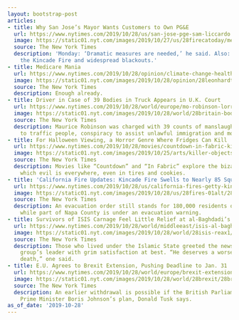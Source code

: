 ```yaml
---
layout: bootstrap-post
articles:
- title: Why San Jose’s Mayor Wants Customers to Own PG&E
  url: https://www.nytimes.com/2019/10/28/us/san-jose-pge-sam-liccardo.html
  image: https://static01.nyt.com/images/2019/10/27/us/28firecatoday/merlin_163408212_82a8998a-3226-4f2a-9773-d63f10b4444c-facebookJumbo.jpg
  source: The New York Times
  description: 'Monday: ‘Dramatic measures are needed,’ he said. Also: Updates on
    the Kincade Fire and widespread blackouts.'
- title: Medicare Mania
  url: https://www.nytimes.com/2019/10/28/opinion/climate-change-health-care-2020.html
  image: https://static01.nyt.com/images/2019/10/28/opinion/28leonhardt-newsletter/merlin_162776580_6a2e3de2-ef53-4f0e-b129-35d80a421bde-facebookJumbo.jpg
  source: The New York Times
  description: Enough already.
- title: Driver in Case of 39 Bodies in Truck Appears in U.K. Court
  url: https://www.nytimes.com/2019/10/28/world/europe/mo-robinson-lorry-deaths.html
  image: https://static01.nyt.com/images/2019/10/28/world/28britain-bodies1/28britain-bodies1-facebookJumbo.jpg
  source: The New York Times
  description: Maurice Robinson was charged with 39 counts of manslaughter, conspiracy
    to traffic people, conspiracy to assist unlawful immigration and money laundering.
- title: For Halloween Viewing, a Horror Genre Where Fridges Can Kill
  url: https://www.nytimes.com/2019/10/28/movies/countdown-in-fabric-killer-objects.html
  image: https://static01.nyt.com/images/2019/10/25/arts/killer-objects1/killer-objects1-facebookJumbo.jpg
  source: The New York Times
  description: Movies like “Countdown” and “In Fabric” explore the bizarre world in
    which evil is everywhere, even in tires and cookies.
- title: 'California Fire Updates: Kincade Fire Swells to Nearly 85 Square Miles'
  url: https://www.nytimes.com/2019/10/28/us/california-fires-getty-kincade-tick-sonoma-county.html
  image: https://static01.nyt.com/images/2019/10/28/us/28fires-01alt/28fires-01alt-facebookJumbo.jpg
  source: The New York Times
  description: An evacuation order still stands for 180,000 residents of Sonoma County,
    while part of Napa County is under an evacuation warning.
- title: Survivors of ISIS Carnage Feel Little Relief at al-Baghdadi’s Death
  url: https://www.nytimes.com/2019/10/28/world/middleeast/isis-al-baghdadi-death.html
  image: https://static01.nyt.com/images/2019/10/28/world/28isis-reax1/28isis-reax1-facebookJumbo.jpg
  source: The New York Times
  description: Those who lived under the Islamic State greeted the news about the
    group’s leader with grim satisfaction at best. “He deserves a worse and more abhorrent
    death,” one said.
- title: E.U. Agrees to Brexit Extension, Pushing Deadline to Jan. 31
  url: https://www.nytimes.com/2019/10/28/world/europe/brexit-extension.html
  image: https://static01.nyt.com/images/2019/10/28/world/28brexit/28brexit-facebookJumbo.jpg
  source: The New York Times
  description: An earlier withdrawal is possible if the British Parliament approves
    Prime Minister Boris Johnson’s plan, Donald Tusk says.
as_of_date: '2019-10-28'
---
```


